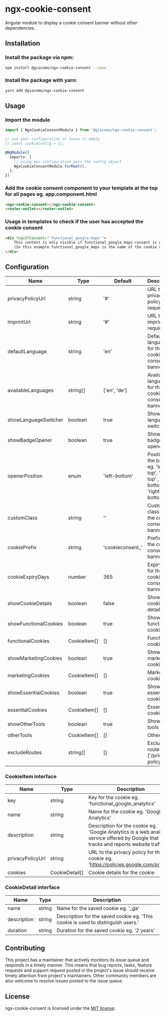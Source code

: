 # ngx-cookie-consent

Angular module to display a cookie consent banner without other dependencies.

## Installation

### Install the package via npm:
```bash
npm install @giacomo/ngx-cookie-consent --save
```

### Install the package with yarn:
```bash
yarn add @giacomo/ngx-cookie-consent
```

## Usage

### Import the module

```typescript
import { NgxCookieConsentModule } from '@giacomo/ngx-cookie-consent';

// use your configuration or leave it empty
// const cookieConfig = {};

@NgModule({
  imports: [
    // using own configuration pass the config object  
    NgxCookieConsentModule.forRoot(),
  ],
})
```

### Add the cookie consent component to your template at the top for all pages eg. app.component.html

```html
<ngx-cookie-consent></ngx-cookie-consent>
<router-outlet></router-outlet>
```

### Usage in templates to check if the user has accepted the cookie consent

```html
<div *ngxIfConsent="'functional_google_maps'">
    This content is only visible if functional_google_maps consent is given.
    (In this example functional_google_maps is the name of the cookie configured in the config object)
</div>
```

## Configuration

| Name                  | Type     | Default          | Description                                                                        |
|-----------------------|----------|------------------|------------------------------------------------------------------------------------|
| privacyPolicyUrl      | string   | '#'              | URL to your privacy policy ⚠ required ⚠                                            |
| imprintUrl            | string   | '#'              | URL to your imprint ⚠ required ⚠                                                   |
| defaultLanguage       | string   | 'en'             | Default language for the cookie consent banner                                     |
| availableLanguages    | string[] | ['en', 'de']     | Available languages for the cookie consent banner                                  |
| showLanguageSwitcher  | boolean  | true             | Show language switcher                                                             |
| showBadgeOpener       | boolean  | true             | Show badge opener                                                                  |
| openerPosition        | enum     | 'left-bottom'    | Position of the badge eg. 'left-top', 'right-top' , 'left-bottom' , 'right-bottom' |
| customClass           | string   | ''               | Custom class for the cookie consent banner                                         |
| cookiePrefix          | string   | 'cookieconsent_' | Prefix for the cookie consent banner                                               |
| cookieExpiryDays      | number   | 365              | Expiry days for the cookie consent banner                                          |
| showCookieDetails     | boolean  | false            | Show cookie details                                                                |
| showFunctionalCookies | boolean  | true             | Show functional cookies                                                            |
| functionalCookies     | CookieItem[]    | []               | Functional cookies                                                                 |
| showMarketingCookies  | boolean  | true             | Show marketing cookies                                                             |
| marketingCookies      | CookieItem[]    | []               | Marketing cookies                                                                  |
| showEssentialCookies  | boolean  | true             | Show essential cookies                                                             |
| essentialCookies      | CookieItem[]    | []               | Essential cookies                                                                  |
| showOtherTools        | boolean  | true             | Show other tools                                                                   |
| otherTools            | CookieItem[]    | []               | Other tools                                                                        |
| excludeRoutes         | string[] | []               | Exclude routes eg. ['/privacy-policy']                                             |

### CookieItem interface

| Name        | Type   | Description                                                                                                                         |
|-------------|--------|-------------------------------------------------------------------------------------------------------------------------------------|
|key           | string | Key for the cookie eg. 'functional_google_analytics'                                                                                |
|name          | string | Name for the cookie eg. 'Google Analytics'                                                                                          |
|description   | string | Description for the cookie eg. 'Google Analytics is a web analytics service offered by Google that tracks and reports website traffic.' |
|privacyPolicyUrl| string | URL to the privacy policy for the cookie eg. 'https://policies.google.com/privacy'                                                  |
|cookies      | CookieDetail[] | Cookie details for the cookie                                 |

### CookieDetail interface

| Name        | Type   | Description                                                                 |
|-------------|--------|-----------------------------------------------------------------------------|
|name          | string | Name for the saved cookie eg. '_ga'                                         |
|description   | string | Description for the saved cookie eg. 'This cookie is used to distinguish users.'                     |
|duration      | string | Duration for the saved cookie eg. '2 years'                                 |

## Contributing

This project has a maintainer that actively monitors its issue queue and responds in a timely manner. This means that bug reports, tasks, feature requests and support request posted in the project's issue should receive timely attention from project's maintainers. Other community members are also welcome to resolve issues posted to the issue queue.

## License

ngx-cookie-consent is licensed under the [MIT license](http://opensource.org/licenses/MIT).
